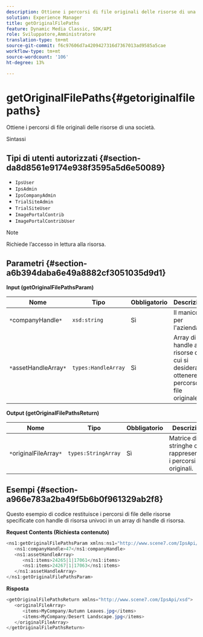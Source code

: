```yaml
---
description: Ottiene i percorsi di file originali delle risorse di una società.
solution: Experience Manager
title: getOriginalFilePaths
feature: Dynamic Media Classic, SDK/API
role: Sviluppatore,Amministratore
translation-type: tm+mt
source-git-commit: f6c97606d7a4209427316d7367013ad9585a5cae
workflow-type: tm+mt
source-wordcount: '106'
ht-degree: 13%

---
```



# getOriginalFilePaths{#getoriginalfilepaths}

Ottiene i percorsi di file originali delle risorse di una società.

Sintassi

## Tipi di utenti autorizzati {#section-da8d8561e9174e938f3595a5d6e50089}

* `IpsUser`
* `IpsAdmin`
* `IpsCompanyAdmin`
* `TrialSiteAdmin`
* `TrialSiteUser`
* `ImagePortalContrib`
* `ImagePortalContribUser`

>[!NOTE]
>
>Richiede l’accesso in lettura alla risorsa.

## Parametri {#section-a6b394daba6e49a8882cf3051035d9d1}

**Input (getOriginalFilePathsParam)**

| Nome | Tipo | Obbligatorio | Descrizione |
|---|---|---|---|
| `*`companyHandle`*` | `xsd:string` | Sì | Il manico per l&#39;azienda. |
| `*`assetHandleArray`*` | `types:HandleArray` | Sì | Array di handle alle risorse di cui si desidera ottenere il percorso file originale. |

**Output (getOriginalFilePathsReturn)**

| Nome | Tipo | Obbligatorio | Descrizione |
|---|---|---|---|
| `*`originalFileArray`*` | `types:StringArray` | Sì | Matrice di stringhe che rappresentano i percorsi file originali. |

## Esempi {#section-a966e783a2ba49f5b6b0f961329ab2f8}

Questo esempio di codice restituisce i percorsi di file delle risorse specificate con handle di risorsa univoci in un array di handle di risorsa.

**Request Contents (Richiesta contenuto)**

```java
<ns1:getOriginalFilePathsParam xmlns:ns1="http://www.scene7.com/IpsApi/xsd">
   <ns1:companyHandle>47</ns1:companyHandle>
   <ns1:assetHandleArray>
      <ns1:items>24265|1|17061</ns1:items>
      <ns1:items>24267|1|17063</ns1:items>
   </ns1:assetHandleArray>
</ns1:getOriginalFilePathsParam>
```

**Risposta**

```java
<getOriginalFilePathsReturn xmlns="http://www.scene7.com/IpsApi/xsd">
   <originalFileArray>
      <items>MyCompany/Autumn Leaves.jpg</items>
      <items>MyCompany/Desert Landscape.jpg</items>
   </originalFileArray>
</getOriginalFilePathsReturn>
```

